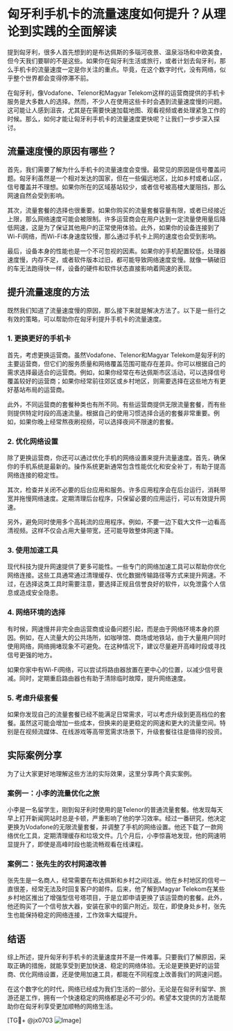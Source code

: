 # 匈牙利手机卡的流量速度如何提升？从理论到实践的全面解读

提到匈牙利，很多人首先想到的是布达佩斯的多瑙河夜景、温泉浴场和中欧美食，但今天我们要聊的不是这些。如果你在匈牙利生活或旅行，或者计划去匈牙利，那么手机卡的流量速度一定是你关注的重点。毕竟，在这个数字时代，没有网络，似乎整个世界都会变得停滞不前。

在匈牙利，像Vodafone、Telenor和Magyar Telekom这样的运营商提供的手机卡服务是大多数人的选择。然而，不少人在使用这些卡时会遇到流量速度慢的问题。这可能让人感到沮丧，尤其是在需要快速加载地图、观看视频或者处理紧急工作的时候。那么，如何才能让匈牙利手机卡的流量速度更快呢？让我们一步步深入探讨。

## 流量速度慢的原因有哪些？

首先，我们需要了解为什么手机卡的流量速度会变慢。最常见的原因是信号覆盖问题。匈牙利虽然是一个相对发达的国家，但在一些偏远地区，比如乡村或者山区，信号覆盖并不理想。如果你所在的区域基站较少，或者信号被高楼大厦阻挡，那么网速自然会受到影响。

其次，流量套餐的选择也很重要。如果你购买的流量套餐容量有限，或者已经接近上限，那么网络速度可能会被限制。许多运营商会在用户达到一定流量使用量后降低网速，这是为了保证其他用户的正常使用体验。此外，如果你的设备连接到了Wi-Fi网络，而Wi-Fi本身速度较慢，那么通过手机卡上网的速度也会受到影响。

最后，设备本身的性能也是一个不可忽视的因素。如果你的手机配置较低，处理器速度慢，内存不足，或者软件版本过旧，都可能导致网络速度变慢。就像一辆破旧的车无法跑得快一样，设备的硬件和软件状态直接影响着网速的表现。

## 提升流量速度的方法

既然我们知道了流量速度慢的原因，那么接下来就是解决方法了。以下是一些行之有效的策略，可以帮助你在匈牙利提升手机卡的流量速度。

### 1. 更换更好的手机卡

首先，考虑更换运营商。虽然Vodafone、Telenor和Magyar Telekom是匈牙利的主要运营商，但它们的服务质量和网络覆盖范围可能存在差异。你可以根据自己的需求选择最适合的运营商。例如，如果你经常在布达佩斯市区活动，可以选择信号覆盖较好的运营商；如果你经常前往郊区或乡村地区，则需要选择在这些地方有更好基站布局的运营商。

此外，不同运营商的套餐种类也有所不同。有些运营商提供无限流量套餐，而有些则提供特定时段的高速流量。根据自己的使用习惯选择合适的套餐非常重要。例如，如果你晚上经常熬夜刷视频，可以选择夜间不限速的套餐。

### 2. 优化网络设置

除了更换运营商，你还可以通过优化手机的网络设置来提升流量速度。首先，确保你的手机系统是最新的。操作系统更新通常包含性能优化和安全补丁，有助于提高网络连接的稳定性。

其次，检查并关闭不必要的后台应用和服务。许多应用程序会在后台运行，消耗带宽并拖慢网络速度。定期清理后台程序，只保留必要的应用运行，可以有效提升网速。

另外，避免同时使用多个高耗流的应用程序。例如，不要一边下载大文件一边看高清视频。这样不仅会占用大量带宽，还可能导致整体网速下降。

### 3. 使用加速工具

现代科技为提升网速提供了更多可能性。一些专门的网络加速工具可以帮助你优化网络连接。这些工具通常通过清理缓存、优化数据传输路径等方式来提升网速。不过，在选择这类工具时需要注意，要选择正规且信誉良好的软件，以免泄露个人信息或造成安全隐患。

### 4. 网络环境的选择

有时候，网速慢并非完全由运营商或设备问题引起，而是由于网络环境本身的原因。例如，在人流量大的公共场所，如咖啡馆、商场或地铁站，由于大量用户同时使用网络，网络拥堵现象不可避免。在这种情况下，建议尽量避开高峰时段或寻找信号更强的地方。

如果你家中有Wi-Fi网络，可以尝试将路由器放置在更中心的位置，以减少信号衰减。同时，定期重启路由器也有助于清除临时故障，提升网络速度。

### 5. 考虑升级套餐

如果你发现自己的流量套餐已经不能满足日常需求，可以考虑升级到更高档位的套餐。虽然这可能会增加一些成本，但换来的是更稳定的网速和更大的流量空间。特别是在视频流媒体、在线游戏等高带宽需求场景下，升级套餐往往是值得的投资。

## 实际案例分享

为了让大家更好地理解这些方法的实际效果，这里分享两个真实案例。

### 案例一：小李的流量优化之旅

小李是一名留学生，刚到匈牙利时使用的是Telenor的普通流量套餐。他发现每天早上打开新闻网站时总是卡顿，严重影响了他的学习效率。经过一番研究，他决定更换为Vodafone的无限流量套餐，并调整了手机的网络设置。他还下载了一款网络优化工具，定期清理缓存和垃圾文件。几个月后，小李惊喜地发现，他的网速明显提升了，即使是高峰时段也能流畅观看在线课程。

### 案例二：张先生的农村网速改善

张先生是一名商人，经常需要在布达佩斯和乡村之间往返。他在乡村地区的信号一直很差，经常无法及时回复客户的邮件。后来，他了解到Magyar Telekom在某些乡村地区推出了增强型信号塔项目，于是立即申请更换了该运营商的套餐。此外，他还购买了一个信号放大器，安装在家中的窗户附近。现在，即使身处乡村，张先生也能保持稳定的网络连接，工作效率大幅提升。

## 结语

综上所述，提升匈牙利手机卡的流量速度并不是一件难事。只要我们了解原因，采取正确的措施，就能享受到更加快速、稳定的网络体验。无论是更换更好的运营商、优化网络设置，还是使用加速工具，都能在不同程度上改善我们的网速问题。

在这个数字化的时代，网络已经成为我们生活的一部分。无论是在匈牙利留学、旅游还是工作，拥有一个快速稳定的网络都是必不可少的。希望本文提供的方法能帮助你在匈牙利享受更加顺畅的网络生活。

[TG💪+ @jx0703 ![Image](https://github.com/user-attachments/assets/dbca1d08-cadb-493c-b0ec-ad6f7a83f270)]